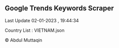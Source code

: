 

## Google Trends Keywords Scraper 
 
Last Update 02-01-2023 , 19:44:34

Country List :
VIETNAM.json



© Abdul Muttaqin 
